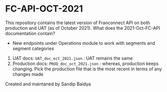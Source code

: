 # FC-API-OCT-2021

This repository contains the latest version of Franconnect API on both production and UAT (as of October 2021).
What does the 2021-Oct-FC-API documentation contain?
- New endpoints under Operations module to work with segments and segment categories

1. UAT docs: ``UAT_doc_oct_2021.json`` : UAT remains the same
2. Production docs: ``PROD_doc_oct_2021.json`` : whereas, production keeps changing. Pick the production file that is the most recent in terms of any changes made


Created and maintaned by Sandip Baidya
